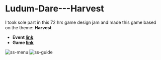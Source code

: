 # Ludum-Dare---Harvest

I took sole part in this 72 hrs game design jam and made this game based on the theme: **Harvest**

+ **Event [link](https://ldjam.com/events/ludum-dare/52/thinking-currently)**
+ **Game [link](https://asr07.itch.io/harvest-fruits)**

![ss-menu](https://user-images.githubusercontent.com/78421242/211565004-0cb3f7fc-7ace-4e6c-8a7c-234a40ca0e21.png)
![ss-guide](https://user-images.githubusercontent.com/78421242/211565031-3c8a6671-ca06-4000-a81e-02b9af49d9d6.png)


